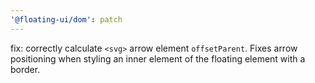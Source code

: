```yaml
---
'@floating-ui/dom': patch
---
```


fix: correctly calculate `<svg>` arrow element `offsetParent`. Fixes arrow positioning when styling an inner element of the floating element with a border.
